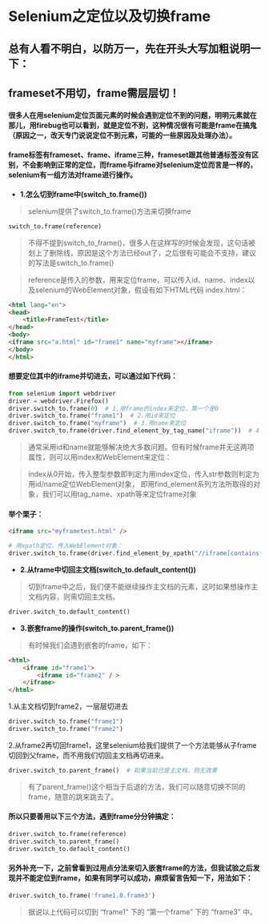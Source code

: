 # Selenium之定位以及切换frame

## 总有人看不明白，以防万一，先在开头大写加粗说明一下：

## frameset不用切，frame需层层切！

#### 很多人在用selenium定位页面元素的时候会遇到定位不到的问题，明明元素就在那儿，用firebug也可以看到，就是定位不到，这种情况很有可能是frame在搞鬼（原因之一，改天专门说说定位不到元素，可能的一些原因及处理办法）。

#### frame标签有frameset、frame、iframe三种，frameset跟其他普通标签没有区别，不会影响到正常的定位，而frame与iframe对selenium定位而言是一样的，selenium有一组方法对frame进行操作。

- **1.怎么切到frame中(switch_to.frame())**

> selenium提供了switch_to.frame()方法来切换frame
```PYTHON
switch_to.frame(reference)
```
> 不得不提到switch_to_frame()，很多人在这样写的时候会发现，这句话被划上了删除线，原因是这个方法已经out了，之后很有可能会不支持，建议的写法是switch_to.frame()

> reference是传入的参数，用来定位frame，可以传入id、name、index以及selenium的WebElement对象，假设有如下HTML代码 index.html：
```Html
<html lang="en">
<head>
    <title>FrameTest</title>
</head>
<body>
<iframe src="a.html" id="frame1" name="myframe"></iframe>
</body>
</html>
```

#### 想要定位其中的iframe并切进去，可以通过如下代码：
```PYTHON
from selenium import webdriver
driver = webdriver.Firefox()
driver.switch_to.frame(0)  # 1.用frame的index来定位，第一个是0
driver.switch_to.frame("frame1")  # 2.用id来定位
driver.switch_to.frame("myframe")  # 3.用name来定位
driver.switch_to.frame(driver.find_element_by_tag_name("iframe"))  # 4.用WebElement对象来定位
```
> 通常采用id和name就能够解决绝大多数问题。但有时候frame并无这两项属性，则可以用index和WebElement来定位：

> index从0开始，传入整型参数即判定为用index定位，传入str参数则判定为用id/name定位WebElement对象，
> 即用find_element系列方法所取得的对象，我们可以用tag_name、xpath等来定位frame对象

#### 举个栗子：
```HTML
<iframe src="myframetest.html" />
```
```PYTHON
# 用xpath定位，传入WebElement对象：
driver.switch_to.frame(driver.find_element_by_xpath("//iframe[contains(@src,'myframe')]"))
```
- **2.从frame中切回主文档(switch_to.default_content())**

> 切到frame中之后，我们便不能继续操作主文档的元素，这时如果想操作主文档内容，则需切回主文档。
```PYTHON
driver.switch_to.default_content()
```
- **3.嵌套frame的操作(switch_to.parent_frame())**

> 有时候我们会遇到嵌套的frame，如下：
```HTML
<html>
    <iframe id="frame1">
        <iframe id="frame2" / >
    </iframe>
</html>
```
1.从主文档切到frame2，一层层切进去
```PYTHON
driver.switch_to.frame("frame1")
driver.switch_to.frame("frame2")
```
2.从frame2再切回frame1，这里selenium给我们提供了一个方法能够从子frame切回到父frame，而不用我们切回主文档再切进来。
```PYTHON
driver.switch_to.parent_frame()  # 如果当前已是主文档，则无效果
```
> 有了parent_frame()这个相当于后退的方法，我们可以随意切换不同的frame，随意的跳来跳去了。

#### 所以只要善用以下三个方法，遇到frame分分钟搞定：
```PYTHON
driver.switch_to.frame(reference)
driver.switch_to.parent_frame()
driver.switch_to.default_content()
```

#### 另外补充一下，之前曾看到过用点分法来切入嵌套frame的方法，但我试验之后发现并不能定位到frame，如果有同学可以成功，麻烦留言告知一下，用法如下：
```PYTHON
driver.switch_to.frame('frame1.0.frame3')
```
> 据说以上代码可以切到 “frame1” 下的 “第一个frame” 下的 “frame3” 中。

